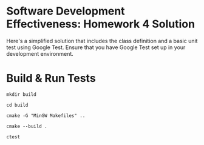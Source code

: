 # Software Development Effectiveness: Homework 4 Solution

Here's a simplified solution that includes the class definition and a basic unit test using Google Test. Ensure that you have Google Test set up in your development environment.

# Build & Run Tests

`mkdir build`

`cd build`

`cmake -G "MinGW Makefiles" ..`

`cmake --build . `

`ctest`